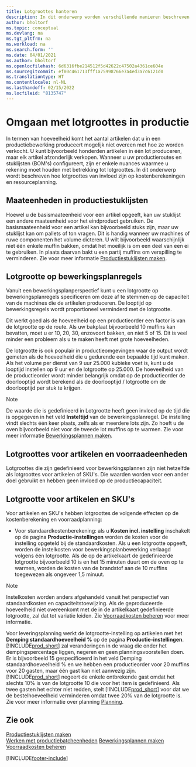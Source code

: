```yaml
---
title: Lotgroottes hanteren
description: In dit onderwerp worden verschillende manieren beschreven om met lotgroottes om te gaan.
author: bholtorf
ms.topic: conceptual
ms.devlang: na
ms.tgt_pltfrm: na
ms.workload: na
ms.search.form: ''
ms.date: 04/01/2021
ms.author: bholtorf
ms.openlocfilehash: 6d6316fbe214512f5d42622c47502a4361ce604e
ms.sourcegitcommit: ef80c461713fff1a75998766e7a4ed3a7c6121d0
ms.translationtype: HT
ms.contentlocale: nl-NL
ms.lasthandoff: 02/15/2022
ms.locfileid: "8135747"
---
```

# <a name="handling-lot-sizes-in-production"></a>Omgaan met lotgroottes in productie
In termen van hoeveelheid komt het aantal artikelen dat u in een productiebewerking produceert mogelijk niet overeen met hoe ze worden verkocht. U kunt bijvoorbeeld honderden artikelen in één lot produceren, maar elk artikel afzonderlijk verkopen. Wanneer u uw productieroutes en stuklijsten (BOM's) configureert, zijn er enkele nuances waarmee u rekening moet houden met betrekking tot lotgroottes. In dit onderwerp wordt beschreven hoe lotgroottes van invloed zijn op kostenberekeningen en resourceplanning.

## <a name="units-of-measure-in-production-bill-of-materials"></a>Maateenheden in productiestuklijsten
Hoewel u de basismaateenheid voor een artikel opgeeft, kan uw stuklijst een andere maateenheid voor het eindproduct gebruiken. De basismaateenheid voor een artikel kan bijvoorbeeld stuks zijn, maar uw stuklijst kan om pallets of ton vragen. Dit is handig wanneer uw machines of ruwe componenten het volume dicteren. U wilt bijvoorbeeld waarschijnlijk niet één enkele muffin bakken, omdat het moeilijk is om een deel van een ei te gebruiken. In plaats daarvan bakt u een partij muffins om verspilling te verminderen. Zie voor meer informatie [Productiestuklijsten maken](production-how-to-create-production-boms.md).

## <a name="lot-size-on-routing-lines"></a>Lotgrootte op bewerkingsplanregels
Vanuit een bewerkingsplanperspectief kunt u een lotgrootte op bewerkingsplanregels specificeren om deze af te stemmen op de capaciteit van de machines die de artikelen produceren. De looptijd op bewerkingsregels wordt proportioneel verminderd met de lotgrootte. 

Dit werkt goed als de hoeveelheid op een productieorder een factor is van de lotgrootte op de route. Als uw bakplaat bijvoorbeeld 10 muffins kan bevatten, moet u er 10, 20, 30, enzovoort bakken, en niet 5 of 15.  Dit is veel minder een probleem als u te maken heeft met grote hoeveelheden.

De lotgrootte is ook populair in productieomgevingen waar de output wordt gemeten als de hoeveelheid die u gedurende een bepaalde tijd kunt maken. Als het volume per dienst van 9 uur 25.000 kubieke voet is, kunt u de looptijd instellen op 9 uur en de lotgrootte op 25.000.
De hoeveelheid van de productieorder wordt minder belangrijk omdat op de productieorder de doorlooptijd wordt berekend als de doorlooptijd / lotgrootte om de doorlooptijd per stuk te krijgen.
 
> [!NOTE]
> De waarde die is gedefinieerd in Lotgrootte heeft geen invloed op de tijd die is opgegeven in het veld **Insteltijd** van de bewerkingsplanregel. De instelling vindt slechts één keer plaats, zelfs als er meerdere lots zijn. Zo hoeft u de oven bijvoorbeeld niet voor de tweede lot muffins op te warmen. Zie voor meer informatie [Bewerkingsplannen maken](production-how-to-create-routings.md).

## <a name="lot-sizes-for-items-and-stockkeeping-units"></a>Lotgroottes voor artikelen en voorraadeenheden
Lotgroottes die zijn gedefinieerd voor bewerkingsplannen zijn niet hetzelfde als lotgroottes voor artikelen of SKU's. Die waarden worden voor een ander doel gebruikt en hebben geen invloed op de productiecapaciteit. 

## <a name="lot-size-on-item-and-stockkeeping-units"></a>Lotgrootte voor artikelen en SKU's
Voor artikelen en SKU's hebben lotgroottes de volgende effecten op de kostenberekening en voorraadplanning:

* Voor standaardkostenberekening: als u **Kosten incl. instelling** inschakelt op de pagina **Productie-instellingen** worden de kosten voor de instelling opgeteld bij de standaardkosten. Als u een lotgrootte opgeeft, worden de instelkosten voor bewerkingsplanbewerking verlaagd volgens één lotgrootte. Als de op de artikelkaart de gedefinieerde lotgrootte bijvoorbeeld 10 is en het 15 minuten duurt om de oven op te warmen, worden de kosten van de brandstof aan de 10 muffins toegewezen als ongeveer 1,5 minuut. 

> [!NOTE]
> Instelkosten worden anders afgehandeld vanuit het perspectief van standaardkosten en capaciteitstoewijzing. Als de geproduceerde hoeveelheid niet overeenkomt met de in de artikelkaart gedefinieerde lotgrootte, zal dat tot variatie leiden. Zie [Voorraadkosten beheren](finance-manage-inventory-costs.md) voor meer informatie. <!--not sure that I got this part right seems to repeat the first example.-->

Voor leveringsplanning werkt de lotgrootte-instelling op artikelen met het **Demping standaardhoeveelheid %** op de pagina **Productie-instellingen**. [!INCLUDE[prod_short](includes/prod_short.md)] zal veranderingen in de vraag die onder het dempingspercentage liggen, negeren en geen planningsvoorstellen doen. Er is bijvoorbeeld 15 gespecificeerd in het veld Demping standaardhoeveelheid % en we hebben een productieorder voor 20 muffins voor 20 gasten, maar één gast kan niet aanwezig zijn. [!INCLUDE[prod_short](includes/prod_short.md)] negeert de enkele ontbrekende gast omdat het slechts 10% is van de lotgrootte 10 die voor het item is gedefinieerd. Als twee gasten het echter niet redden, stelt [!INCLUDE[prod_short](includes/prod_short.md)] voor dat we de bestelhoeveelheid verminderen omdat twee 20% van de lotgrootte is. Zie voor meer informatie over planning [Planning](production-planning.md).

## <a name="see-also"></a>Zie ook
[Productiestuklijsten maken](production-how-to-create-production-boms.md)  
[Werken met productiebatcheenheden](production-how-to-use-the-manufacturing-batch-unit-of-measure.md)
[Bewerkingsplannen maken](production-how-to-create-routings.md)  
[Voorraadkosten beheren](finance-manage-inventory-costs.md)


[!INCLUDE[footer-include](includes/footer-banner.md)]